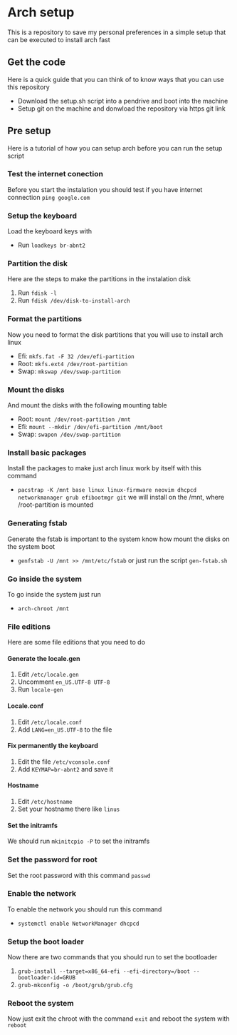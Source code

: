 # Arch setup
This is a repository to save my personal preferences in a simple setup that can be executed to install arch fast


## Get the code
Here is a quick guide that you can think of to know ways that you can use this repository
- Download the setup.sh script into a pendrive and boot into the machine
- Setup git on the machine and donwload the repository via https git link



## Pre setup
Here is a tutorial of how you can setup arch before you can run the setup script

### Test the internet conection
Before you start the instalation you should test if you have internet connection
`ping google.com`

### Setup the keyboard
Load the keyboard keys with
- Run `loadkeys br-abnt2`

### Partition the disk
Here are the steps to make the partitions in the instalation disk
1. Run `fdisk -l`
2. Run `fdisk /dev/disk-to-install-arch`

### Format the partitions
Now you need to format the disk partitions that you will use to install arch linux
- Efi: `mkfs.fat -F 32 /dev/efi-partition`
- Root: `mkfs.ext4 /dev/root-partition`
- Swap: `mkswap /dev/swap-partition`

### Mount the disks
And mount the disks with the following mounting table
- Root: `mount /dev/root-partition /mnt`
- Efi: `mount --mkdir /dev/efi-partition /mnt/boot`
- Swap: `swapon /dev/swap-partition`

### Install basic packages 
Install the packages to make just arch linux work by itself with this command
- `pacstrap -K /mnt base linux linux-firmware neovim dhcpcd networkmanager grub efibootmgr git`
we will install on the /mnt, where /root-partition is mounted

### Generating fstab
Generate the fstab is important to the system know how mount the disks on the system boot 
- `genfstab -U /mnt >> /mnt/etc/fstab`
or just run the script `gen-fstab.sh`

### Go inside the system
To go inside the system just run
- `arch-chroot /mnt`

### File editions
Here are some file editions that you need to do
#### Generate the locale.gen
1. Edit `/etc/locale.gen`
2. Uncomment `en_US.UTF-8 UTF-8`
3. Run `locale-gen`
#### Locale.conf
1. Edit `/etc/locale.conf`
2. Add `LANG=en_US.UTF-8` to the file
#### Fix permanently the keyboard
1. Edit the file `/etc/vconsole.conf`
2. Add `KEYMAP=br-abnt2` and save it
#### Hostname
1. Edit `/etc/hostname`
2. Set your hostname there like `linus`
#### Set the initramfs
We should run `mkinitcpio -P` to set the initramfs

### Set the password for root
Set the root password with this command `passwd`

### Enable the network
To enable the network you should run this command
- `systemctl enable NetworkManager dhcpcd`

### Setup the boot loader
Now there are two commands that you should run to set the bootloader
1. `grub-install --target=x86_64-efi --efi-directory=/boot --bootloader-id=GRUB`
2. `grub-mkconfig -o /boot/grub/grub.cfg`

### Reboot the system
Now just exit the chroot with the command `exit` and reboot the system with `reboot`
